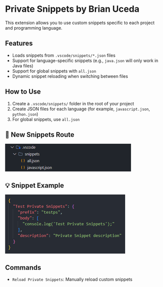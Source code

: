 # Private Snippets by Brian Uceda

This extension allows you to use custom snippets specific to each project and programming language.

## Features

- Loads snippets from `.vscode/snippets/*.json` files
- Support for language-specific snippets (e.g., `java.json` will only work in Java files)
- Support for global snippets with `all.json`
- Dynamic snippet reloading when switching between files

## How to Use

1. Create a `.vscode/snippets/` folder in the root of your project
2. Create JSON files for each language (for example, `javascript.json`, `python.json`)
3. For global snippets, use `all.json`

## 📁 New Snippets Route

![New Snippets Route](https://github.com/brianuceda/private-snippets/blob/main/images/snippets-path.png?raw=true)

## 💡 Snippet Example

![Snippet Example](https://github.com/brianuceda/private-snippets/blob/main/images/basic-example-snippet.png?raw=true)

## Commands

- `Reload Private Snippets`: Manually reload custom snippets

